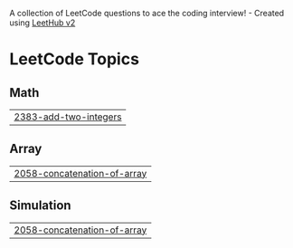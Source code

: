 A collection of LeetCode questions to ace the coding interview! - Created using [LeetHub v2](https://github.com/arunbhardwaj/LeetHub-2.0)
<!---LeetCode Topics Start-->
# LeetCode Topics
## Math
|  |
| ------- |
| [2383-add-two-integers](https://github.com/Kavumkalakhil/leetcode/tree/master/2383-add-two-integers) |
## Array
|  |
| ------- |
| [2058-concatenation-of-array](https://github.com/Kavumkalakhil/leetcode/tree/master/2058-concatenation-of-array) |
## Simulation
|  |
| ------- |
| [2058-concatenation-of-array](https://github.com/Kavumkalakhil/leetcode/tree/master/2058-concatenation-of-array) |
<!---LeetCode Topics End-->